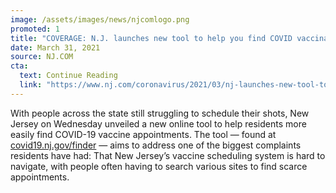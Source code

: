 ```yaml
---
image: /assets/images/news/njcomlogo.png
promoted: 1
title: "COVERAGE: N.J. launches new tool to help you find COVID vaccination appointments"
date: March 31, 2021
source: NJ.COM
cta:
  text: Continue Reading
  link: "https://www.nj.com/coronavirus/2021/03/nj-launches-new-tool-to-help-you-find-covid-vaccination-appointments.html"
---
```


With people across the state still struggling to schedule their shots, New Jersey on Wednesday unveiled a new online tool to help residents more easily find COVID-19 vaccine appointments. The tool — found at [covid19.nj.gov/finder](https://covid19.nj.gov/pages/finder) — aims to address one of the biggest complaints residents have had: That New Jersey’s vaccine scheduling system is hard to navigate, with people often having to search various sites to find scarce appointments.
